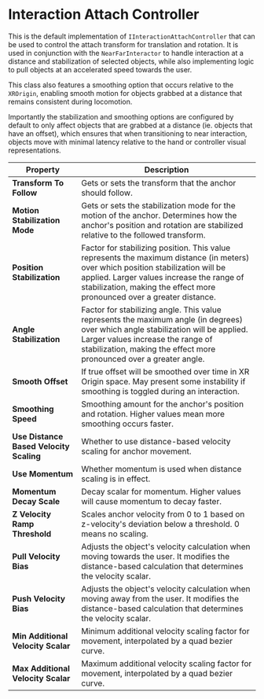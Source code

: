 ﻿# Interaction Attach Controller

This is the default implementation of `IInteractionAttachController` that can be used to control the attach transform for translation and rotation. 
It is used in conjunction with the `NearFarInteractor` to handle interaction at a distance and stabilization of selected objects, while also implementing logic to pull objects at an accelerated speed towards the user. 

This class also features a smoothing option that occurs relative to the `XROrigin`, enabling smooth motion for objects grabbed at a distance that remains consistent during locomotion.

Importantly the stabilization and smoothing options are configured by default to only affect objects that are grabbed at a distance (ie. objects that have an offset), which ensures that when transitioning to near interaction, objects move with minimal latency relative to the hand or controller visual representations.


| **Property**                    | **Description** |
|----------------------------------------|-----------------|
| **Transform To Follow**                | Gets or sets the transform that the anchor should follow. |
| **Motion Stabilization Mode**          | Gets or sets the stabilization mode for the motion of the anchor. Determines how the anchor's position and rotation are stabilized relative to the followed transform. |
| **Position Stabilization**             | Factor for stabilizing position. This value represents the maximum distance (in meters) over which position stabilization will be applied. Larger values increase the range of stabilization, making the effect more pronounced over a greater distance. |
| **Angle Stabilization**                | Factor for stabilizing angle. This value represents the maximum angle (in degrees) over which angle stabilization will be applied. Larger values increase the range of stabilization, making the effect more pronounced over a greater angle. |
| **Smooth Offset**                      | If true offset will be smoothed over time in XR Origin space. May present some instability if smoothing is toggled during an interaction. |
| **Smoothing Speed**                    | Smoothing amount for the anchor's position and rotation. Higher values mean more smoothing occurs faster. |
| **Use Distance Based Velocity Scaling**| Whether to use distance-based velocity scaling for anchor movement. |
| **Use Momentum**                       | Whether momentum is used when distance scaling is in effect. |
| **Momentum Decay Scale**               | Decay scalar for momentum. Higher values will cause momentum to decay faster. |
| **Z Velocity Ramp Threshold**          | Scales anchor velocity from 0 to 1 based on z-velocity's deviation below a threshold. 0 means no scaling. |
| **Pull Velocity Bias**                 | Adjusts the object's velocity calculation when moving towards the user. It modifies the distance-based calculation that determines the velocity scalar. |
| **Push Velocity Bias**                 | Adjusts the object's velocity calculation when moving away from the user. It modifies the distance-based calculation that determines the velocity scalar. |
| **Min Additional Velocity Scalar**     | Minimum additional velocity scaling factor for movement, interpolated by a quad bezier curve. |
| **Max Additional Velocity Scalar**     | Maximum additional velocity scaling factor for movement, interpolated by a quad bezier curve. |